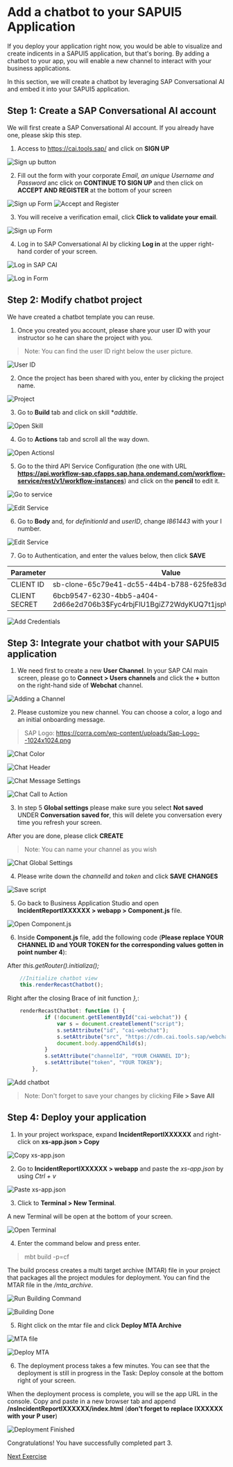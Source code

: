 # Add a chatbot to your SAPUI5 Application

If you deploy your application right now, you would be able to visualize and create indicents in a SAPUI5 application, but that's boring. By adding a chatbot to your app, you will enable a new channel to interact with your business applications.

In this section, we will create a chatbot by leveraging SAP Conversational AI and embed it into your SAPUI5 application.

## Step 1: Create a SAP Conversational AI account

We will first create a SAP Conversational AI account. If you already have one, please skip this step.

1. Access to https://cai.tools.sap/ and click on **SIGN UP**

![Sign up button](Part3Images/0.1.SignUpButton.png)

2. Fill out the form with your corporate *Email, an unique Username and Password* anc click on **CONTINUE TO SIGN UP** and then click on **ACCEPT AND REGISTER** at the bottom of your screen

![Sign up Form](Part3Images/0.2.FillOutForm.png)
![Accept and Register](Part3Images/0.3.AcceptandRegister.png)

3. You will receive a verification email, click **Click to validate your email**.

![Sign up Form](Part3Images/0.4.ConfirmEmail.png)

4. Log in to SAP Conversational AI by clicking **Log in** at the upper right-hand corder of your screen.

![Log in SAP CAI](Part3Images/5.LoginSAPCAI.png)

![Log in Form](Part3Images/5.1.LoginForm.png)

## Step 2: Modify chatbot project

We have created a chatbot template you can reuse. 

1. Once you created you account, please share your user ID with your instructor so he can share the project with you.

> Note: You can find the user ID right below the user picture.

![User ID](Part3Images/6.GetUserID.png)

2. Once the project has been shared with you, enter by clicking the project name.

![Project](Part3Images/7.GoCollaborations.png)

3. Go to **Build** tab and click on skill **addtitle*.

![Open Skill](Part3Images/8.OpenSkill.png)

4. Go to **Actions** tab and scroll all the way down.

![Open Actionsl](Part3Images/9.OpenActionstab.png)

5. Go to the third API Service Configuration (the one with URL **https://api.workflow-sap.cfapps.sap.hana.ondemand.com/workflow-service/rest/v1/workflow-instances**) and click on the **pencil** to edit it.

![Go to service](Part3Images/10.WorkflowAPI.png)

![Edit Service](Part3Images/11.EditAction.png)

6. Go to **Body** and, for *definitionId* and *userID*, change *I861443* with your I number.

![Edit Service](Part3Images/12.ModifyValues.png)

7. Go to Authentication, and enter the values below, then click **SAVE** 

Parameter | Value
------------ | ------------- 
CLIENT ID | sb-clone-65c79e41-dc55-44b4-b788-625fe83d0eb0!b12781|workflow!b2746
CLIENT SECRET | 6bcb9547-6230-4bb5-a404-2d66e2d706b3$Fyc4rbjFlU1BgiZ72WdyKUQ7t1jspW8ZjKTKN105YlE=

![Add Credentials](Part3Images/12.1.SaveCredentials.png)

## Step 3: Integrate your chatbot with your SAPUI5 application
 
 1. We need first to create a new **User Channel**. In your SAP CAI main screen, please go to **Connect > Users channels** and click the **+** button on the right-hand side of **Webchat** channel.
 
 ![Adding a Channel](Part3Images/58.ConnectTabCreateChannel.png)
 
 2. Please customize you new channel. You can choose a color, a logo and  an initial onboarding message.
 
 > SAP Logo: https://corra.com/wp-content/uploads/Sap-Logo--1024x1024.png
 
 ![Chat Color](Part3Images/59.ColorScheme.png)
 
 ![Chat Header](Part3Images/60.HeaderCustomization.png)
 
 ![Chat Message Settings](Part3Images/61.OnboardingMessage.png)
 
 ![Chat Call to Action](Part3Images/62.CallToAction.png)
 
 3. In step 5 **Global settings** please make sure you select **Not saved** UNDER **Conversation saved for**, this will delete you conversation every time you refresh your screen.
 
 After you are done, please click **CREATE**
 
 > Note: You can name your channel as you wish
 
 ![Chat Global Settings](Part3Images/63.GlobalSettings.png)
 
 4. Please write down the *channelId* and *token* and click **SAVE CHANGES**
 
 ![Save script](Part3Images/64.WebchatScript.png)
 
 5. Go back to Business Application Studio and open **IncidentReportIXXXXXX > webapp > Component.js** file.
 
 ![Open Component.js](Part3Images/65.OpenComponentjs.png)
 
 6. Inside **Component.js** file, add the following code (**Please replace YOUR CHANNEL ID and YOUR TOKEN for the corresponding values gotten in point number 4**):
 
 After *this.getRouter().initializa();*
 
```javascript 
	//Initialize chatbot view
  	this.renderRecastChatbot();
``` 
 Right after the closing Brace of init function *},*:
 
```javascript 
	renderRecastChatbot: function () {
			if (!document.getElementById("cai-webchat")) {
				var s = document.createElement("script");
				s.setAttribute("id", "cai-webchat");
				s.setAttribute("src", "https://cdn.cai.tools.sap/webchat/webchat.js");
				document.body.appendChild(s);
			}
			s.setAttribute("channelId", "YOUR CHANNEL ID");
			s.setAttribute("token", "YOUR TOKEN");
		},
```
![Add chatbot](Part3Images/66.AddChatbotCode.png)

> Note: Don't forget to save your changes by clicking **File > Save All**

## Step 4: Deploy your application

1. In your project workspace, expand **IncidentReportIXXXXXX** and right-click on **xs-app.json > Copy**

![Copy xs-app.json](Part3Images/26.1.Copy_xs-json.png)

2. Go to **IncidentReportIXXXXXX > webapp** and paste the *xs-app.json* by using *Ctrl + v*

![Paste xs-app.json](Part3Images/26.2.Paste_xs-json.png)

3. Click to **Terminal > New Terminal**.

A new Terminal will be open at the bottom of your screen.

![Open Terminal](Part3Images/27.OpenTerminalBuild.png)

4. Enter the command below and press enter.

>	mbt build -p=cf

The build process creates a multi target archive (MTAR) file in your project that packages all the project modules for deployment. You can find the MTAR file in the */mta_archive*.

![Run Building Command](Part3Images/28.RunBuildingCommand.png)

![Building Done](Part3Images/28.1.BuildFinished.png)

5. Right click on the mtar file and click **Deploy MTA Archive**

![MTA file](Part3Images/29.OpenMTA_Archives.png)

![Deploy MTA](Part3Images/30.ClickDeployMTA.png)

6. The deployment process takes a few minutes. You can see that the deployment is still in progress in the Task: Deploy console at the bottom right of your screen.

When the deployment process is complete, you will se the app URL in the console. Copy and paste in a new browser tab and append **/nsIncidentReportIXXXXXX/index.html** (**don't forget to replace IXXXXXX with your P user**)

![Deployment Finished](Part3Images/31.FinalBuildURL.png)

Congratulations! You have successfully completed part 3.

[Next Exercise](Part%204%20-%20Deplay%20a%20SCP%20Workflow.md)
